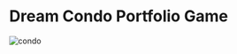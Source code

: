 # Dream Condo Portfolio Game
![condo](https://github.com/user-attachments/assets/c04916ad-5515-47f1-9d1b-53fd991f0ecb)


